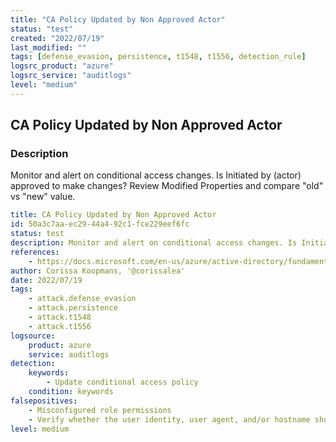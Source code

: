 ```yaml
---
title: "CA Policy Updated by Non Approved Actor"
status: "test"
created: "2022/07/19"
last_modified: ""
tags: [defense_evasion, persistence, t1548, t1556, detection_rule]
logsrc_product: "azure"
logsrc_service: "auditlogs"
level: "medium"
---
```


## CA Policy Updated by Non Approved Actor

### Description

Monitor and alert on conditional access changes. Is Initiated by (actor) approved to make changes? Review Modified Properties and compare "old" vs "new" value.

```yml
title: CA Policy Updated by Non Approved Actor
id: 50a3c7aa-ec29-44a4-92c1-fce229eef6fc
status: test
description: Monitor and alert on conditional access changes. Is Initiated by (actor) approved to make changes? Review Modified Properties and compare "old" vs "new" value.
references:
    - https://docs.microsoft.com/en-us/azure/active-directory/fundamentals/security-operations-infrastructure#conditional-access
author: Corissa Koopmans, '@corissalea'
date: 2022/07/19
tags:
    - attack.defense_evasion
    - attack.persistence
    - attack.t1548
    - attack.t1556
logsource:
    product: azure
    service: auditlogs
detection:
    keywords:
        - Update conditional access policy
    condition: keywords
falsepositives:
    - Misconfigured role permissions
    - Verify whether the user identity, user agent, and/or hostname should be making changes in your environment.
level: medium

```
